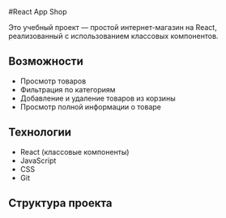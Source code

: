 #React App Shop

Это учебный проект — простой интернет-магазин на React, реализованный с использованием классовых компонентов.

## Возможности

- Просмотр товаров
- Фильтрация по категориям
- Добавление и удаление товаров из корзины
- Просмотр полной информации о товаре

## Технологии

- React (классовые компоненты)
- JavaScript
- CSS
- Git

## Структура проекта

